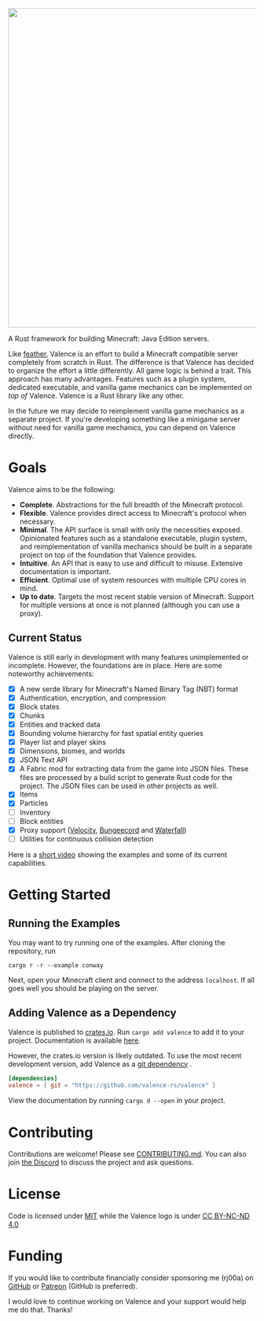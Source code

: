 <img src="assets/logo-full.svg" width="650">

A Rust framework for building Minecraft: Java Edition servers.

Like [feather](https://github.com/feather-rs/feather), Valence is an effort to build a Minecraft compatible server
completely from scratch in Rust. The difference is that Valence has decided to organize the effort a little differently.
All game logic is behind a trait. This approach has many advantages. Features such as a plugin system, dedicated
executable, and vanilla game mechanics can be implemented _on top of_ Valence. Valence is a Rust library like any other.

In the future we may decide to reimplement vanilla game mechanics as a separate project. If you're developing something
like a minigame server without need for vanilla game mechanics, you can depend on Valence directly.

# Goals

Valence aims to be the following:

* **Complete**. Abstractions for the full breadth of the Minecraft protocol.
* **Flexible**. Valence provides direct access to Minecraft's protocol when necessary.
* **Minimal**. The API surface is small with only the necessities exposed. Opinionated features such as a
  standalone executable, plugin system, and reimplementation of vanilla mechanics should be built in a separate project on
  top of the foundation that Valence provides.
* **Intuitive**. An API that is easy to use and difficult to misuse. Extensive documentation is important.
* **Efficient**. Optimal use of system resources with multiple CPU cores in mind.
* **Up to date**. Targets the most recent stable version of Minecraft. Support for multiple versions at once is not
  planned (although you can use a proxy).

## Current Status

Valence is still early in development with many features unimplemented or incomplete. However, the foundations are in
place. Here are some noteworthy achievements:

- [x] A new serde library for Minecraft's Named Binary Tag (NBT) format
- [x] Authentication, encryption, and compression
- [x] Block states
- [x] Chunks
- [x] Entities and tracked data
- [x] Bounding volume hierarchy for fast spatial entity queries
- [x] Player list and player skins
- [x] Dimensions, biomes, and worlds
- [x] JSON Text API
- [x] A Fabric mod for extracting data from the game into JSON files. These files are processed by a build script to
  generate Rust code for the project. The JSON files can be used in other projects as well.
- [x] Items
- [x] Particles
- [ ] Inventory
- [ ] Block entities
- [x] Proxy support ([Velocity](https://velocitypowered.com/), [Bungeecord](https://www.spigotmc.org/wiki/bungeecord/) and [Waterfall](https://docs.papermc.io/waterfall))
- [ ] Utilities for continuous collision detection

Here is a [short video](https://www.youtube.com/watch?v=6P072lKE01s) showing the examples and some of its current
capabilities.

# Getting Started

## Running the Examples

You may want to try running one of the examples. After cloning the repository, run

```shell
cargo r -r --example conway
```

Next, open your Minecraft client and connect to the address `localhost`.
If all goes well you should be playing on the server.

## Adding Valence as a Dependency

Valence is published to [crates.io](https://crates.io/crates/valence). Run `cargo add valence` to add it to your
project. Documentation is available [here](https://docs.rs/valence/latest/valence/).

However, the crates.io version is likely outdated. To use the most recent development version, add Valence as a
[git dependency](https://doc.rust-lang.org/cargo/reference/specifying-dependencies.html#specifying-dependencies-from-git-repositories)
.

```toml
[dependencies]
valence = { git = "https://github.com/valence-rs/valence" }
```

View the documentation by running `cargo d --open` in your project.

# Contributing

Contributions are welcome! Please
see [CONTRIBUTING.md](https://github.com/valence-rs/valence/blob/main/CONTRIBUTING.md). You can also
join [the Discord](https://discord.gg/8Fqqy9XrYb) to discuss the project and ask questions.

# License

Code is licensed under [MIT](https://opensource.org/licenses/MIT) while the Valence logo is
under [CC BY-NC-ND 4.0](https://creativecommons.org/licenses/by-nc-nd/4.0/)

# Funding

If you would like to contribute financially consider sponsoring me (rj00a)
on [GitHub](https://github.com/sponsors/rj00a)
or [Patreon](https://www.patreon.com/rj00a) (GitHub is preferred).

I would love to continue working on Valence and your support would help me do that. Thanks!

